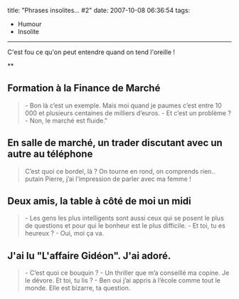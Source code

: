 title: "Phrases insolites… #2"
date: 2007-10-08 06:36:54
tags:
  - Humour
  - Insolite
---

C'est fou ce qu'on peut entendre quand on tend l'oreille&nbsp;!

**<!-- more -->

## Formation à la Finance de Marché

> \- Bon là c’est un exemple. Mais moi quand je paumes c’est entre 10 000 et plusieurs centaines de milliers d’euros.
> \- Et c’est un problème&nbsp;?
> \- Non, le marché est fluide."

## En salle de marché, un trader discutant avec un autre au téléphone

> C’est quoi ce bordel, là&nbsp;? On tourne en rond, on comprends rien.. putain Pierre, j’ai l’impression de parler avec ma femme&nbsp;!

## Deux amis, la table à côté de moi un midi

> \- Les gens les plus intelligents sont aussi ceux qui se posent le plus de questions et pour qui le bonheur est le plus difficile.
> \- Et toi, tu es heureux&nbsp;?
> \- Oui, moi ça va.

## J'ai lu "L'affaire Gidéon". J'ai adoré.

> \- C’est quoi ce bouquin&nbsp;?
> \- Un thriller que m’a conseillé ma copine. Je le dévore. Et toi, tu lis&nbsp;?
> \- Ben oui j’ai appris à l’école comme tout le monde. Elle est bizarre, ta question.
